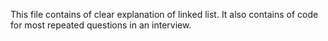This file contains of clear explanation of linked list.
It also contains of code for most repeated questions in an interview.
